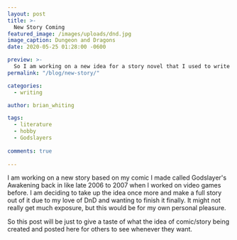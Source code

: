 ```yaml
---
layout: post
title: >-
  New Story Coming
featured_image: /images/uploads/dnd.jpg
image_caption: Dungeon and Dragons
date: 2020-05-25 01:28:00 -0600

preview: >-
  So I am working on a new idea for a story novel that I used to write back in highschool and make it now. I used to write novels and had a whole binder (2 to 3) full of stories that I made while bored.
permalink: "/blog/new-story/"

categories:
  - writing

author: brian_whiting

tags:
  - literature
  - hobby
  - Godslayers
  
comments: true
  
---
```


I am working on a new story based on my comic I made called Godslayer's Awakening back in like late 2006 to 2007 when I worked on video games before. I am deciding to take up the idea once more and make a full story out of it due to my love of DnD and wanting to finish it finally. It might not really get much exposure, but this would be for my own personal pleasure.

So this post will be just to give a taste of what the idea of comic/story being created and posted here for others to see whenever they want.

